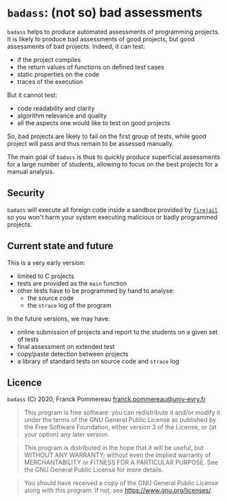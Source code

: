 # `badass`: (not so) bad assessments

`badass` helps to produce automated assessments of programming
projects. It is likely to produce bad assessments of good projects,
but good assessments of bad projects. Indeed, it can test:

 * if the project compiles
 * the return values of functions on defined test cases
 * static properties on the code
 * traces of the execution
 
But it cannot test:

 * code readability and clarity
 * algorithm relevance and quality
 * all the aspects one would like to test on good projects

So, bad projects are likely to fail on the first group of tests, while
good project will pass and thus remain to be assessed manually.

The main goal of `badass` is thus to quickly produce superficial
assessments for a large number of students, allowing to focus on the
best projects for a manual analysis.

## Security

`badass` will execute all foreign code inside a sandbox provided
by [`firejail`](http://firejail.wordpress.com/) so you won't harm your
system executing malicious or badly programmed projects.

## Current state and future

This is a very early version:

 * limited to C projects
 * tests are provided as the `main` function
 * other tests have to be programmed by hand to analyse:
   * the source code
   * the `strace` log of the program
 
In the future versions, we may have:

 * online submission of projects and report to the students on a given
   set of tests
 * final assessment on extended test
 * copy/paste detection between projects
 * a library of standard tests on source code and `strace` log

## Licence

`badass` (C) 2020, Franck Pommereau <franck.pommereau@univ-evry.fr>

> This program is free software: you can redistribute it and/or modify
> it under the terms of the GNU General Public License as published by
> the Free Software Foundation, either version 3 of the License, or
> (at your option) any later version.
 
> This program is distributed in the hope that it will be useful, but
> WITHOUT ANY WARRANTY; without even the implied warranty of
> MERCHANTABILITY or FITNESS FOR A PARTICULAR PURPOSE. See the GNU
> General Public License for more details.
 
> You should have received a copy of the GNU General Public License
> along with this program. If not,
> see <https://www.gnu.org/licenses/>.
